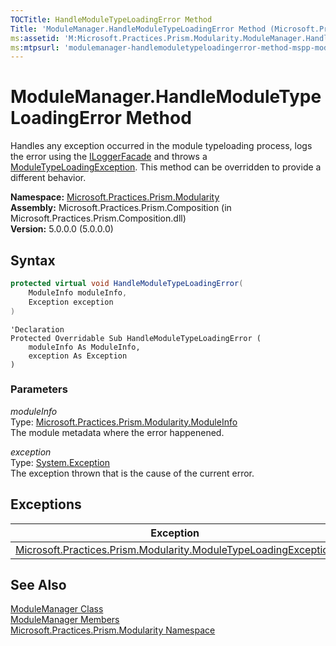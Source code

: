 ```yaml
---
TOCTitle: HandleModuleTypeLoadingError Method
Title: 'ModuleManager.HandleModuleTypeLoadingError Method (Microsoft.Practices.Prism.Modularity)'
ms:assetid: 'M:Microsoft.Practices.Prism.Modularity.ModuleManager.HandleModuleTypeLoadingError(Microsoft.Practices.Prism.Modularity.ModuleInfo,System.Exception)'
ms:mtpsurl: 'modulemanager-handlemoduletypeloadingerror-method-mspp-modularity.md'
---
```


# ModuleManager.HandleModuleTypeLoadingError Method 

Handles any exception occurred in the module typeloading process, logs the error using the [ILoggerFacade](/patterns-practices/reference/iloggerfacade-interface-mspp-logging) and throws a [ModuleTypeLoadingException](/patterns-practices/reference/moduletypeloadingexception-class-mspp-modularity). This method can be overridden to provide a different behavior.

**Namespace:** [Microsoft.Practices.Prism.Modularity](/patterns-practices/reference/mspp-modularity-namespace)  
**Assembly:** Microsoft.Practices.Prism.Composition (in Microsoft.Practices.Prism.Composition.dll)  
**Version:** 5.0.0.0 (5.0.0.0)

## Syntax

```C#
protected virtual void HandleModuleTypeLoadingError(
	ModuleInfo moduleInfo,
	Exception exception
)
```

```VB
'Declaration
Protected Overridable Sub HandleModuleTypeLoadingError ( 
	moduleInfo As ModuleInfo,
	exception As Exception
)
```

### Parameters

*moduleInfo*  
Type: [Microsoft.Practices.Prism.Modularity.ModuleInfo](/patterns-practices/reference/moduleinfo-class-mspp-modularity)  
The module metadata where the error happenened.

*exception*  
Type: [System.Exception](http://msdn.microsoft.com/en-us/library/c18k6c59)  
The exception thrown that is the cause of the current error.

## Exceptions


| Exception                                                                                                                                                           | Condition |
|---------------------------------------------------------------------------------------------------------------------------------------------------------------------|-----------|
| [Microsoft.Practices.Prism.Modularity.ModuleTypeLoadingException](/patterns-practices/reference/moduletypeloadingexception-class-mspp-modularity) |           |

## See Also

[ModuleManager Class](/patterns-practices/reference/modulemanager-class-mspp-modularity)  
[ModuleManager Members](/patterns-practices/reference/modulemanager-members-mspp-modularity)  
[Microsoft.Practices.Prism.Modularity Namespace](/patterns-practices/reference/mspp-modularity-namespace)  